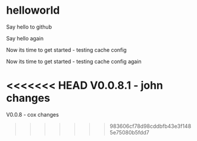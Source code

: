 helloworld
==========

Say hello to github

Say hello again

Now its time to get started - testing cache config

Now its time to get started - testing cache config again

<<<<<<< HEAD
V0.0.8.1 - john changes
=======
V0.0.8 - cox changes
>>>>>>> 983606cf78d98cddbfb43e3f1485e75080b5fdd7
